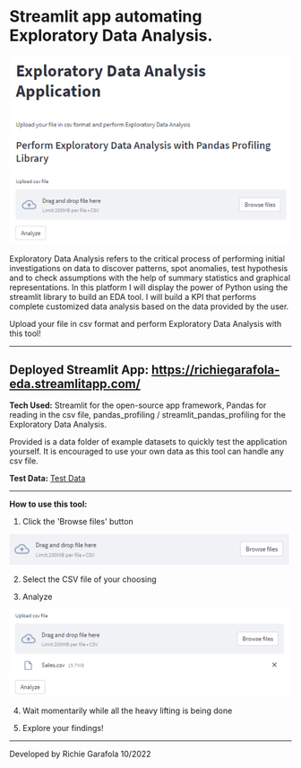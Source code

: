# Streamlit app automating Exploratory Data Analysis.



![app demo](Images/bg.png)


Exploratory Data Analysis refers to the critical process of performing initial investigations on data to discover patterns, spot anomalies, test hypothesis and to check assumptions with the help of summary statistics and graphical representations. In this platform I will display the power of Python using the streamlit library to build an EDA tool.
I will build a KPI that performs complete customized data analysis based on the data provided by the user.

Upload your file in csv format and perform Exploratory Data Analysis with this tool!
 
---
Deployed Streamlit App: https://richiegarafola-eda.streamlitapp.com/
---

**Tech Used:** Streamlit for the open-source app framework, Pandas for reading in the csv file, pandas_profiling / streamlit_pandas_profiling for the Exploratory Data Analysis.

Provided is a data folder of example datasets to quickly test the application yourself.
It is encouraged to use your own data as this tool can handle any csv file. 

**Test Data:** [Test Data](Sales.csv)


---

**How to use this tool:**
1. Click the 'Browse files' button

![Browse File](Images/browseFiles.png)

2. Select the CSV file of your choosing

3. Analyze

![Analyze](Images/analyzeButton.png)

4. Wait momentarily while all the heavy lifting is being done 

5. Explore your findings! 

---



Developed by
Richie Garafola 10/2022
